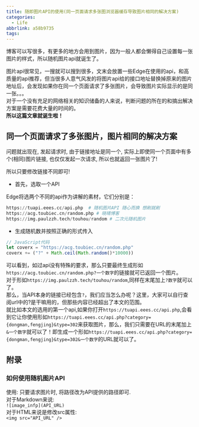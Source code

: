 ```yaml
---
title: 随即图片API的使用(同一页面请求多张图浏览器缓存导致图片相同的解决方案)
categories:
  - Life
abbrlink: a58b9735
tags:
---
```



博客可以写很多，有更多的地方会用到图片，因为一般人都会懒得自己设置每一张图片的样式，所以随机图片api就诞生了。

图片api很常见，一搜就可以搜到很多，文末会放置一些Edge在使用的api，和高质量的api推荐，但当很多人意气风发的将图片api给的接口地址替换掉原来的图片地址后，会发现如果你在同一个页面请求了多张图片，会导致图片实际显示的是同一张。。。  
对于一个没有充足的网络相关的知识储备的人来说，判断问题的所在的和搞出解决方案是需要花费大量的时间的。  
**所以这篇文章就诞生啦！**

## 同一个页面请求了多张图片，图片相同的解决方案

问题就出现在, 发起请求时, 由于链接地址是同一个, 实际上即使同一个页面中有多个(相同)图片链接, 也仅仅发起一次请求, 所以也就返回一张图片了!

所以只要修改链接不同即可!


- 首先，选取一个API  

Edge将选两个不同的api作为讲解的素材，它们分别是：
```python
https://tuapi.eees.cc/api.php  # 随机图片API 随心而换 想刷就刷
https://acg.toubiec.cn/random.php # 晓晴博客
https://img.paulzzh.tech/touhou/random # 二次元随机图片
```

- 生成随机数并按照正确的形式传入
```JavaScript
// JavaScript代码
let coverx = "https://acg.toubiec.cn/random.php"
coverx += ("?" + Math.ceil(Math.random()*10000))
```
可以看到，如过api没有特殊的要求，那么只要最终生成形如`https://acg.toubiec.cn/random.php?一个数字`的链接就可已返回一个图片。  
对于形如`https://img.paulzzh.tech/touhou/random`,同样在末尾加上`?数字`就可以了。  
那么，当API本身的链接已经包含`?`，我们应当怎么办呢？这里，大家可以自行查阅url中的?是干嘛用的，但那些内容已经超出了本文的范围。  
就比如本文的选用的第一个api,如果你打开`https://tuapi.eees.cc/api.php`,会看到它让你使用形如`https://tuapi.eees.cc/api.php?category={dongman,fengjing}&type=302`来获取图片，那么，我们只需要在URL的末尾加上`&一个数字`就可以了！即生成一个形如`https://tuapi.eees.cc/api.php?category={dongman,fengjing}&type=302&一个数字`的URL就可以了。


## 附录

### 如何使用随机图片API

使用: 只要请求图片时, 将路径改为API提供的路径即可.  
对于Markdown来说:  
`![image_infp](API_URL)`  
对于HTML来说是修改src属性:  
`<img src="API_URL" />`  